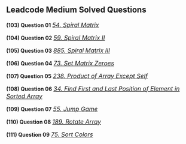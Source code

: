 ## Leadcode Medium Solved Questions

**(103) Question 01** <a href="https://leetcode.com/problems/spiral-matrix/submissions/915652010/" target="_blank" style="font-size: 16px;">_54. Spiral Matrix_</a> <br/>

**(104) Question 02** <a href="https://leetcode.com/problems/spiral-matrix-ii/submissions/915663632/" target="_blank" style="font-size: 16px;">_59. Spiral Matrix II_</a> <br/>

**(105) Question 03** <a href="https://leetcode.com/problems/spiral-matrix-iii/submissions/" target="_blank" style="font-size: 16px;">_885. Spiral Matrix III_</a> <br/>

**(106) Question 04** <a href="https://leetcode.com/problems/set-matrix-zeroes/submissions/916411430/" target="_blank" style="font-size: 16px;">_73. Set Matrix Zeroes_</a> <br/>

**(107) Question 05** <a href="https://leetcode.com/problems/product-of-array-except-self/submissions/916639034/" target="_blank" style="font-size: 16px;">_238. Product of Array Except Self_</a> <br/>

**(108) Question 06** <a href="https://leetcode.com/problems/find-first-and-last-position-of-element-in-sorted-array/submissions/916691826/" target="_blank" style="font-size: 16px;">_34. Find First and Last Position of Element in Sorted Array_</a> <br/>

**(109) Question 07** <a href="https://leetcode.com/problems/find-first-and-last-position-of-element-in-sorted-array/submissions/916691826/" target="_blank" style="font-size: 16px;">_55. Jump Game_</a> <br/>

**(110) Question 08** <a href="https://leetcode.com/problems/rotate-array/submissions/916780818/" target="_blank" style="font-size: 16px;">_189. Rotate Array_</a> <br/> 

**(111) Question 09** <a href="https://leetcode.com/problems/sort-colors/submissions/916801257/" target="_blank" style="font-size: 16px;">_75. Sort Colors_</a> <br/> 

